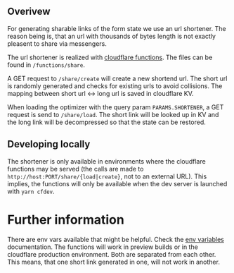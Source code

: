 ## Overivew

For generating sharable links of the form state we use an url shortener. The reason being is, that an url with thousands of bytes length is not exactly pleasent to share via messengers.

The url shortener is realized with [cloudflare functions](https://developers.cloudflare.com/pages/platform/functions/). The files can be found in `/functions/share`.

A GET request to `/share/create` will create a new shortend url. The short url is randomly generated and checks for existing urls to avoid collisions. The mapping between short url <-> long url is saved in cloudflare KV.

When loading the optimizer with the query param `PARAMS.SHORTENER`, a GET request is send to `/share/load`. The short link will be looked up in KV and the long link will be decompressed so that the state can be restored.

## Developing locally

The shortener is only available in environments where the cloudflare functions may be served (the calls are made to `http://host:PORT/share/{load|create}`, not to an external URL). This implies, the functions will only be available when the dev server is launched with `yarn cfdev`.

# Further information

There are env vars available that might be helpful. Check the [env variables](./EnvVariables.md) documentation.
The functions will work in preview builds or in the cloudflare production environment. Both are separated from each other. This means, that one short link generated in one, will not work in another.
